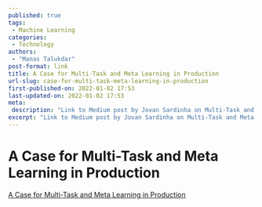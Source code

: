 ```yaml
---
published: true
tags:
 - Machine Learning
categories:
 - Technology
authors:
 - "Manas Talukdar"
post-format: link
title: A Case for Multi-Task and Meta Learning in Production
url-slug: case-for-multi-task-meta-learning-in-production
first-published-on: 2022-01-02 17:53
last-updated-on: 2022-01-02 17:53
meta:
 description: "Link to Medium post by Jovan Sardinha on Multi-Task and Meta Learning in Production."
excerpt: "Link to Medium post by Jovan Sardinha on Multi-Task and Meta Learning in Production"
---
```


# A Case for Multi-Task and Meta Learning in Production

[A Case for Multi-Task and Meta Learning in Production](https://medium.com/@jovansardinha/a-case-for-multi-task-and-meta-learning-in-production-90caa41f75f7)
